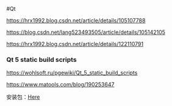 #Qt 

https://hrx1992.blog.csdn.net/article/details/105107788

https://blog.csdn.net/lang523493505/article/details/105142105

https://hrx1992.blog.csdn.net/article/details/122110791

### Qt 5 static build scripts

https://wohlsoft.ru/pgewiki/Qt_5_static_build_scripts

https://www.matools.com/blog/190253647


安装包：[Here](https://www.mirrorservice.org/sites/download.qt-project.org/official_releases/qt/5.9/5.9.6/)